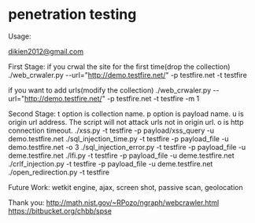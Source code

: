 penetration testing
===================

Usage:

dikien2012@gmail.com

First Stage:
if you crwal the site for the first time(drop the collection)
./web_crwaler.py --url="http://demo.testfire.net/" -p testfire.net -t testfire

if you want to add urls(modify the collection)
./web_crwaler.py --url="http://demo.testfire.net/" -p testfire.net -t testfire -m 1

Second Stage:
t option is collection name.
p option is payload name.
u is origin url address. The script will not attack urls not in origin url.
o is http connection timeout.
./xss.py -t testfire -p payload/xss_query -u demo.testfire.net
./sql_injection_time.py -t testfire -p payload_file -u demo.testfire.net -o 3
./sql_injection_error.py -t testfire -p payload_file -u deme.testfire.net
./lfi.py -t testfire -p payload_file -u deme.testfire.net
./crlf_injection.py -t testfire -p payload_file -u deme.testfire.net
./open_redirection.py -t testfire

Future Work:
wetkit engine, ajax, screen shot, passive scan, geolocation

Thank you:
http://math.nist.gov/~RPozo/ngraph/webcrawler.html
https://bitbucket.org/chbb/spse